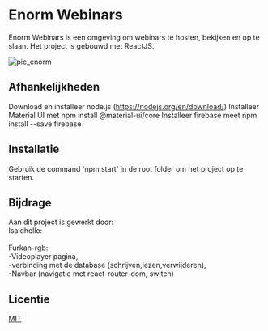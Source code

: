 # Enorm Webinars

Enorm Webinars is een omgeving om webinars te hosten, bekijken en op te slaan.
Het project is gebouwd met ReactJS.

![pic_enorm](https://user-images.githubusercontent.com/50831308/85044677-3f147880-b18e-11ea-97dc-b9e635979cea.jpeg)

## Afhankelijkheden
Download en installeer node.js (https://nodejs.org/en/download/)
Installeer Material UI met npm install @material-ui/core
Installeer firebase meet npm install --save firebase

## Installatie
Gebruik de command 'npm start' in de root folder om het project op te starten.

## Bijdrage
Aan dit project is gewerkt door:<br/>
Isaidhello:<br/>
<br/>Furkan-rgb:<br/>-Videoplayer pagina,<br/>-verbinding met de database (schrijven,lezen,verwijderen),<br/>-Navbar (navigatie met react-router-dom, switch)

## Licentie
[MIT](https://choosealicense.com/licenses/mit/)
